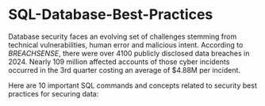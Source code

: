 # SQL-Database-Best-Practices

Database security faces an evolving set of challenges stemming from technical vulnerabilities, human error and malicious intent. According to *BREACHSENSE*, there were over 4100 publicly disclosed data breaches in 2024. Nearly 109 million affected accounts of those cyber incidents occurred in the 3rd quarter costing an average of $4.88M per incident.  

Here are 10 important SQL commands and concepts related to security best practices for securing data:


